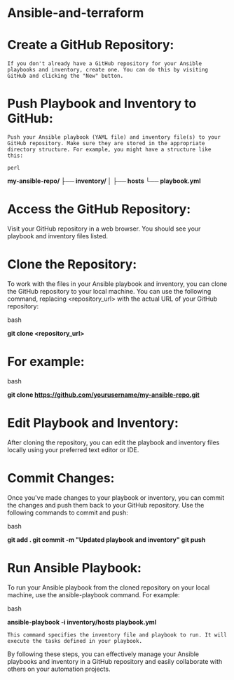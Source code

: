 # Ansible-and-terraform
# Create a GitHub Repository:

    If you don't already have a GitHub repository for your Ansible playbooks and inventory, create one. You can do this by visiting GitHub and clicking the "New" button.
#   Push Playbook and Inventory to GitHub:

    Push your Ansible playbook (YAML file) and inventory file(s) to your GitHub repository. Make sure they are stored in the appropriate directory structure. For example, you might have a structure like this:

    perl

 **my-ansible-repo/
├── inventory/
│   ├── hosts
└── playbook.yml**

# Access the GitHub Repository:

Visit your GitHub repository in a web browser. You should see your playbook and inventory files listed.

# Clone the Repository:

To work with the files in your Ansible playbook and inventory, you can clone the GitHub repository to your local machine. You can use the following command, replacing <repository_url> with the actual URL of your GitHub repository:

bash

 **git clone <repository_url>**

# For example:

bash

 **git clone https://github.com/yourusername/my-ansible-repo.git**

# Edit Playbook and Inventory:

After cloning the repository, you can edit the playbook and inventory files locally using your preferred text editor or IDE.

# Commit Changes:

Once you've made changes to your playbook or inventory, you can commit the changes and push them back to your GitHub repository. Use the following commands to commit and push:

bash

**git add .
 git commit -m "Updated playbook and inventory"
 git push**

# Run Ansible Playbook:

To run your Ansible playbook from the cloned repository on your local machine, use the ansible-playbook command. For example:

bash

  **ansible-playbook -i inventory/hosts playbook.yml**

    This command specifies the inventory file and playbook to run. It will execute the tasks defined in your playbook.

By following these steps, you can effectively manage your Ansible playbooks and inventory in a GitHub repository and easily collaborate with others on your automation projects.
